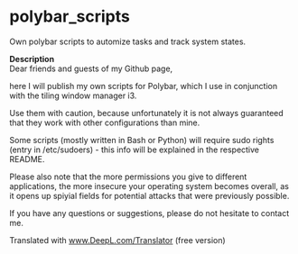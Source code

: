 # polybar_scripts
Own polybar scripts to automize tasks and track system states.

**Description**<br>
Dear friends and guests of my Github page,

here I will publish my own scripts for Polybar, which I use in conjunction with the tiling window manager i3.

Use them with caution, because unfortunately it is not always guaranteed that they work with other configurations than mine.

Some scripts (mostly written in Bash or Python) will require sudo rights (entry in /etc/sudoers) - this info will be explained in the respective README.

Please also note that the more permissions you give to different applications, the more insecure your operating system becomes overall, as it opens up spiyial fields for potential attacks that were previously possible.

If you have any questions or suggestions, please do not hesitate to contact me.

Translated with www.DeepL.com/Translator (free version)
